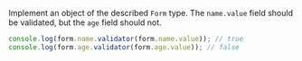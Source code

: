 Implement an object of the described `Form` type. The `name.value` field should be validated, but the `age` field should not.

```typescript
console.log(form.name.validator(form.name.value)); // true
console.log(form.age.validator(form.age.value)); // false
```
